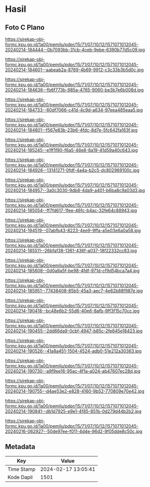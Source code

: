 # Hasil

## Foto C Plano

https://sirekap-obj-formc.kpu.go.id/1a00/pemilu/pdpr/15/71/07/10/12/1571071012045-20240214-184444--0b7093bb-31cb-4ceb-9ebe-6390b77d5c09.jpg

https://sirekap-obj-formc.kpu.go.id/1a00/pemilu/pdpr/15/71/07/10/12/1571071012045-20240214-184601--aabeab2a-8769-4b69-9912-c3c33b3b5d0c.jpg

https://sirekap-obj-formc.kpu.go.id/1a00/pemilu/pdpr/15/71/07/10/12/1571071012045-20240214-184636--fb6f773b-985a-4765-9060-be3b7e6b008d.jpg

https://sirekap-obj-formc.kpu.go.id/1a00/pemilu/pdpr/15/71/07/10/12/1571071012045-20240214-184733--60df7066-c41d-4c9d-a634-97eea485eaa5.jpg

https://sirekap-obj-formc.kpu.go.id/1a00/pemilu/pdpr/15/71/07/10/12/1571071012045-20240214-184801--f567e83b-23b6-4fdc-8d7e-5fc642fa163f.jpg

https://sirekap-obj-formc.kpu.go.id/1a00/pemilu/pdpr/15/71/07/10/12/1571071012045-20240214-185245--e1ff1f90-f6a5-48e8-8a19-41d59a40c643.jpg

https://sirekap-obj-formc.kpu.go.id/1a00/pemilu/pdpr/15/71/07/10/12/1571071012045-20240214-184926--13141271-0fdf-4a4a-b2c5-dc802969100c.jpg

https://sirekap-obj-formc.kpu.go.id/1a00/pemilu/pdpr/15/71/07/10/12/1571071012045-20240214-184957--3a0c3030-9db8-4da9-a401-b6ba8c9a03d3.jpg

https://sirekap-obj-formc.kpu.go.id/1a00/pemilu/pdpr/15/71/07/10/12/1571071012045-20240214-185054--ff7fd617-1fee-46fc-b4ac-32fe64c88943.jpg

https://sirekap-obj-formc.kpu.go.id/1a00/pemilu/pdpr/15/71/07/10/12/1571071012045-20240214-194519--07abfb43-8223-4ee9-9ffa-a5e03e6a0a58.jpg

https://sirekap-obj-formc.kpu.go.id/1a00/pemilu/pdpr/15/71/07/10/12/1571071012045-20240214-185511--26bfaf38-1361-436f-a037-18f22332cc83.jpg

https://sirekap-obj-formc.kpu.go.id/1a00/pemilu/pdpr/15/71/07/10/12/1571071012045-20240214-185608--0d0a9a5f-be98-4fdf-971d-cf9d54bca7a4.jpg

https://sirekap-obj-formc.kpu.go.id/1a00/pemilu/pdpr/15/71/07/10/12/1571071012045-20240214-185951--77438408-85b5-45a3-aec7-4e82b88f987e.jpg

https://sirekap-obj-formc.kpu.go.id/1a00/pemilu/pdpr/15/71/07/10/12/1571071012045-20240214-190418--bc48e6b2-55d6-40e6-8afb-9ff3f15c70cc.jpg

https://sirekap-obj-formc.kpu.go.id/1a00/pemilu/pdpr/15/71/07/10/12/1571071012045-20240214-190455--2dd66da9-0cbf-4947-b85c-2fe645e18423.jpg

https://sirekap-obj-formc.kpu.go.id/1a00/pemilu/pdpr/15/71/07/10/12/1571071012045-20240214-190526--41a8a451-1504-4524-adb0-51e212a30363.jpg

https://sirekap-obj-formc.kpu.go.id/1a00/pemilu/pdpr/15/71/07/10/12/1571071012045-20240214-190730--a9f9ee16-95ac-4f1a-a024-ab47607ec28d.jpg

https://sirekap-obj-formc.kpu.go.id/1a00/pemilu/pdpr/15/71/07/10/12/1571071012045-20240214-190755--d4ae53e2-e828-4160-9b52-770809e70e42.jpg

https://sirekap-obj-formc.kpu.go.id/1a00/pemilu/pdpr/15/71/07/10/12/1571071012045-20240214-190841--db1d7925-e9e1-4f85-851b-0d279d44b2b2.jpg

https://sirekap-obj-formc.kpu.go.id/1a00/pemilu/pdpr/15/71/07/10/12/1571071012045-20240216-062927--50de97ee-f011-4d4e-96d2-9f05dde8c50c.jpg


## Metadata

| Key        | Value               |
| ---------- | ------------------- |
| Time Stamp | 2024-02-17 13:05:41 |
| Kode Dapil | 1501                |




